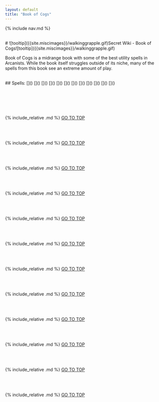 ```yaml
---
layout: default
title: "Book of Cogs"
---
```



{% include nav.md  %}

<br />
# ![tooltip]({{site.miscimages}}/walkinggrapple.gif)Secret Wiki - Book of Cogs![tooltip]({{site.miscimages}}/walkinggrapple.gif)


Book of Cogs is a midrange book with some  of the best utility spells in Arcanists. While the book itself struggles outside of its niche, many of the spells from this book see an extreme amount of play.


<br />
## Spells: 
[]() 
[]() 
[]() 
[]() 
[]() 
[]() 
[]() 
[]() 
[]() 
[]() 
[]() 
[]() 

<br /><br /><br /><br />

{% include_relative .md %}
[GO TO TOP](#secret-wiki---book-of-cogs)
<br /><br /><br /><br />


{% include_relative .md %}
[GO TO TOP](#secret-wiki---book-of-cogs)
<br /><br /><br /><br />


{% include_relative .md %}
[GO TO TOP](#secret-wiki---book-of-cogs)
<br /><br /><br /><br />


{% include_relative .md %}
[GO TO TOP](#secret-wiki---book-of-cogs)
<br /><br /><br /><br />


{% include_relative .md %}
[GO TO TOP](#secret-wiki---book-of-cogs)
<br /><br /><br /><br />


{% include_relative .md %}
[GO TO TOP](#secret-wiki---book-of-cogs)
<br /><br /><br /><br />


{% include_relative .md %}
[GO TO TOP](#secret-wiki---book-of-cogs)
<br /><br /><br /><br />


{% include_relative .md %}
[GO TO TOP](#secret-wiki---book-of-cogs)
<br /><br /><br /><br />


{% include_relative .md %}
[GO TO TOP](#secret-wiki---book-of-cogs)
<br /><br /><br /><br />


{% include_relative .md %}
[GO TO TOP](#secret-wiki---book-of-cogs)
<br /><br /><br /><br />


{% include_relative .md %}
[GO TO TOP](#secret-wiki---book-of-cogs)
<br /><br /><br /><br />


{% include_relative .md %}
[GO TO TOP](#secret-wiki---book-of-cogs)
<br /><br /><br /><br />


